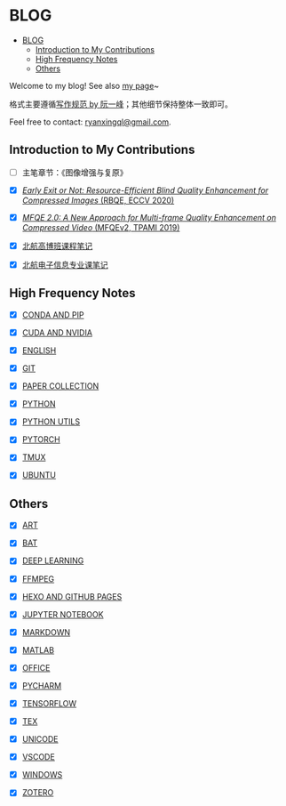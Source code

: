 # BLOG

- [BLOG](#blog)
  - [Introduction to My Contributions](#introduction-to-my-contributions)
  - [High Frequency Notes](#high-frequency-notes)
  - [Others](#others)

Welcome to my blog! See also [my page](https://ryanxingql.github.io/)~

格式主要遵循[写作规范 by 阮一峰](https://github.com/ruanyf/document-style-guide)；其他细节保持整体一致即可。

Feel free to contact: <ryanxingql@gmail.com>.

## Introduction to My Contributions

- [ ] 主笔章节：《图像增强与复原》

- [x] [*Early Exit or Not: Resource-Efficient Blind Quality Enhancement for Compressed Images* (RBQE, ECCV 2020)](https://github.com/RyanXingQL/Blog/blob/master/posts/rbqe.md)

- [x] [*MFQE 2.0: A New Approach for Multi-frame Quality Enhancement on Compressed Video* (MFQEv2, TPAMI 2019)](https://github.com/RyanXingQL/Blog/blob/master/posts/mfqev2.md)

- [x] [北航高博班课程笔记](https://gist.github.com/RyanXingQL/773f40c5bee87118e2b476933a2fbb12)

- [x] [北航电子信息专业课笔记](https://gist.github.com/RyanXingQL/31be08b97db38c7eb2f636ae2607f54b)

## High Frequency Notes

- [x] [CONDA AND PIP](https://github.com/RyanXingQL/Blog/blob/master/posts/conda-and-pip.md)

- [x] [CUDA AND NVIDIA](https://github.com/RyanXingQL/Blog/blob/master/posts/cuda-and-nvidia.md)

- [x] [ENGLISH](https://github.com/RyanXingQL/Blog/blob/master/posts/english.md)

- [x] [GIT](https://github.com/RyanXingQL/Blog/blob/master/posts/git.md)

- [x] [PAPER COLLECTION](https://github.com/RyanXingQL/Blog/blob/master/posts/paper-collection.md)

- [x] [PYTHON](https://github.com/RyanXingQL/Blog/blob/master/posts/python.md)

- [x] [PYTHON UTILS](https://github.com/RyanXingQL/PythonUtils)

- [x] [PYTORCH](https://github.com/RyanXingQL/Blog/blob/master/posts/pytorch.md)

- [x] [TMUX](https://github.com/RyanXingQL/Blog/blob/master/posts/tmux.md)

- [x] [UBUNTU](https://github.com/RyanXingQL/Blog/blob/master/posts/ubuntu.md)

## Others

- [x] [ART](https://github.com/RyanXingQL/Blog/blob/master/posts/art.md)

- [x] [BAT](https://github.com/RyanXingQL/Blog/blob/master/posts/bat.md)

- [x] [DEEP LEARNING](https://github.com/RyanXingQL/Blog/blob/master/posts/deep-learning.md)

- [x] [FFMPEG](https://github.com/RyanXingQL/Blog/blob/master/posts/ffmpeg.md)

- [x] [HEXO AND GITHUB PAGES](https://github.com/RyanXingQL/Blog/blob/master/posts/hexo-and-github-pages.md)

- [x] [JUPYTER NOTEBOOK](https://github.com/RyanXingQL/Blog/blob/master/posts/jupyter-notebook.md)

- [x] [MARKDOWN](https://github.com/RyanXingQL/Blog/blob/master/posts/markdown.md)

- [x] [MATLAB](https://github.com/RyanXingQL/Blog/blob/master/posts/matlab.md)

- [x] [OFFICE](https://github.com/RyanXingQL/Blog/blob/master/posts/office.md)

- [x] [PYCHARM](https://github.com/RyanXingQL/Blog/blob/master/posts/pycharm.md)

- [x] [TENSORFLOW](https://github.com/RyanXingQL/Blog/blob/master/posts/tensorflow.md)

- [x] [TEX](https://github.com/RyanXingQL/Blog/blob/master/posts/tex.md)

- [x] [UNICODE](https://github.com/RyanXingQL/Blog/blob/master/posts/unicode.md)

- [x] [VSCODE](https://github.com/RyanXingQL/Blog/blob/master/posts/vscode.md)

- [x] [WINDOWS](https://github.com/RyanXingQL/Blog/blob/master/posts/windows.md)

- [x] [ZOTERO](https://github.com/RyanXingQL/Blog/blob/master/posts/zotero.md)
